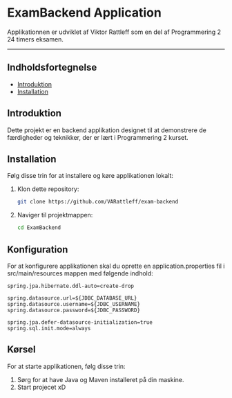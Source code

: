 # ExamBackend Application

Applikationnen er udviklet af Viktor Rattleff som en del af Programmering 2 24 timers eksamen.

<hr/>

## Indholdsfortegnelse
- [Introduktion](#introduktion)
- [Installation](#installation)

## Introduktion

Dette projekt er en backend applikation designet til at demonstrere de færdigheder og teknikker, der er lært i Programmering 2 kurset.

## Installation

Følg disse trin for at installere og køre applikationen lokalt:

1. Klon dette repository:
   ```bash
   git clone https://github.com/VARattleff/exam-backend

 2. Naviger til projektmappen:
    ```bash
    cd ExamBackend
    ```
    
## Konfiguration 

For at konfigurere applikationen skal du oprette en application.properties fil i src/main/resources mappen med følgende indhold:

```properties
spring.jpa.hibernate.ddl-auto=create-drop

spring.datasource.url=${JDBC_DATABASE_URL}
spring.datasource.username=${JDBC_USERNAME}
spring.datasource.password=${JDBC_PASSWORD}

spring.jpa.defer-datasource-initialization=true
spring.sql.init.mode=always
```

 ## Kørsel

For at starte applikationen, følg disse trin:

1. Sørg for at have Java og Maven installeret på din maskine.
2. Start projecet xD